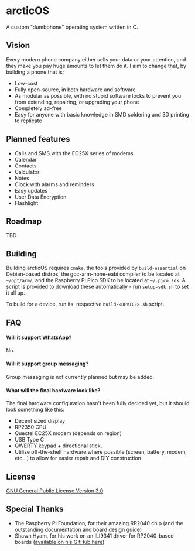 # arcticOS

A custom "dumbphone" operating system written in C.

## Vision

Every modern phone company either sells your data or your attention, and they make you pay huge amounts to let them do it. I aim to change that, by building a phone that is:
- Low-cost
- Fully open-source, in both hardware and software
- As modular as possible, with no stupid software locks to prevent you from extending, repairing, or upgrading your phone
- Completely ad-free
- Easy for anyone with basic knowledge in SMD soldering and 3D printing to replicate
  
## Planned features
- Calls and SMS with the EC25X series of modems.
- Calendar
- Contacts
- Calculator
- Notes
- Clock with alarms and reminders
- Easy updates
- User Data Encryption
- Flashlight

## Roadmap

TBD

## Building

Building arcticOS requires `cmake`, the tools provided by `build-essential` on Debian-based distros, the gcc-arm-none-eabi compiler to be located at `~/opt/arm/`, and 
the Raspberry Pi Pico SDK to be located at `~/.pico_sdk`. A script is provided to download these automatically - run `setup-sdk.sh` to set it all up.  

To build for a device, run its' respective `build-<DEVICE>.sh` script.

## FAQ

#### Will it support WhatsApp?

No.

#### Will it support group messaging?

Group messaging is not currently planned but may be added.

#### What will the final hardware look like?

The final hardware configuration hasn't been fully decided yet, but it should look something like this:
- Decent sized display
- RP2350 CPU
- Quectel EC25X modem (depends on region)
- USB Type C
- QWERTY keypad + directional stick.
- Utilize off-the-shelf hardware where possible (screen, battery, modem, etc...) to allow for easier repair and DIY construction

## License

[GNU General Public License Version 3.0](https://choosealicense.com/licenses/gpl-3.0/)

## Special Thanks
- The Raspberry Pi Foundation, for their amazing RP2040 chip (and the outstanding documentation and board design guide)
- Shawn Hyam, for his work on an ILI9341 driver for RP2040-based boards ([available on his GitHub here](https://github.com/shawnhyam/pico/tree/main/ili9341))
